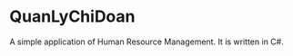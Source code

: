 QuanLyChiDoan
=============

A simple application of Human Resource Management. It is written in C#.
